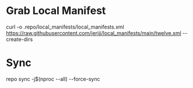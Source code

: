 # Grab Local Manifest
curl -o .repo/local_manifests/local_manifests.xml https://raw.githubusercontent.com/jerjjj/local_manifests/main/twelve.xml --create-dirs

# Sync
repo sync -j$(nproc --all) --force-sync
```